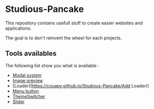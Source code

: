 # Studious-Pancake

This repository contains usefull stuff to create easier websites and applications.

The goal is to don't reinvent the wheel for each projects.

## Tools availables

The following list show you what is available :

* [Modal system](https://couapy.github.io/Studious-Pancake/Modal/)
* [Image preview](https://couapy.github.io/Studious-Pancake/ImagePreview/)
* [Loader](https://couapy.github.io/Studious-Pancake/Add Loader/)
* [Menu button](https://couapy.github.io/Studious-Pancake/menu/)
* [ThemeSwitcher](https://couapy.github.io/Studious-Pancake/ThemeSelector/)
* [Slider](https://couapy.github.io/Studious-Pancake/Slider/)
